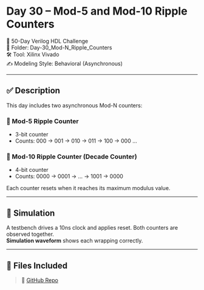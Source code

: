 # Day 30 – Mod-5 and Mod-10 Ripple Counters

📅 50-Day Verilog HDL Challenge  
📁 Folder: Day-30_Mod-N_Ripple_Counters  
🛠️ Tool: Xilinx Vivado  
✍️ Modeling Style: Behavioral (Asynchronous)

---

## ✅ Description

This day includes two asynchronous Mod-N counters:

### 🔹 Mod-5 Ripple Counter
- 3-bit counter
- Counts: 000 → 001 → 010 → 011 → 100 → 000 ...

### 🔸 Mod-10 Ripple Counter (Decade Counter)
- 4-bit counter
- Counts: 0000 → 0001 → ... → 1001 → 0000

Each counter resets when it reaches its maximum modulus value.

---

## 🧪 Simulation

A testbench drives a 10ns clock and applies reset. Both counters are observed together.  
**Simulation waveform** shows each wrapping correctly.

---

## 📂 Files Included

> 🔗 [GitHub Repo](https://github.com/dedeep-vlsi-fe-engg/verilog-50day-challenge.git)
